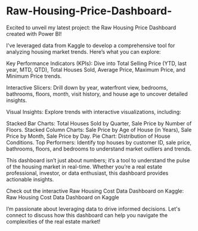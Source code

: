 # Raw-Housing-Price-Dashboard-

Excited to unveil my latest project: the Raw Housing Price Dashboard created with Power BI! 

I've leveraged data from Kaggle to develop a comprehensive tool for analyzing housing market trends. Here’s what you can explore:

Key Performance Indicators (KPIs): Dive into Total Selling Price (YTD, last year, MTD, QTD), Total Houses Sold, Average Price, Maximum Price, and Minimum Price trends.

Interactive Slicers: Drill down by year, waterfront view, bedrooms, bathrooms, floors, month, visit history, and house age to uncover detailed insights.

Visual Insights: Explore trends with interactive visualizations, including:

Stacked Bar Charts: Total Houses Sold by Quarter, Sale Price by Number of Floors.
Stacked Column Charts: Sale Price by Age of House (in Years), Sale Price by Month, Sale Price by Day.
Pie Chart: Distribution of House Conditions.
Top Performers: Identify top houses by customer ID, sale price, bathrooms, floors, and bedrooms to understand market outliers and trends.

This dashboard isn’t just about numbers; it’s a tool to understand the pulse of the housing market in real-time. Whether you’re a real estate professional, investor, or data enthusiast, this dashboard provides actionable insights.

Check out the interactive Raw Housing Cost Data Dashboard on Kaggle: Raw Housing Cost Data Dashboard on Kaggle

I’m passionate about leveraging data to drive informed decisions. Let's connect to discuss how this dashboard can help you navigate the complexities of the real estate market!

